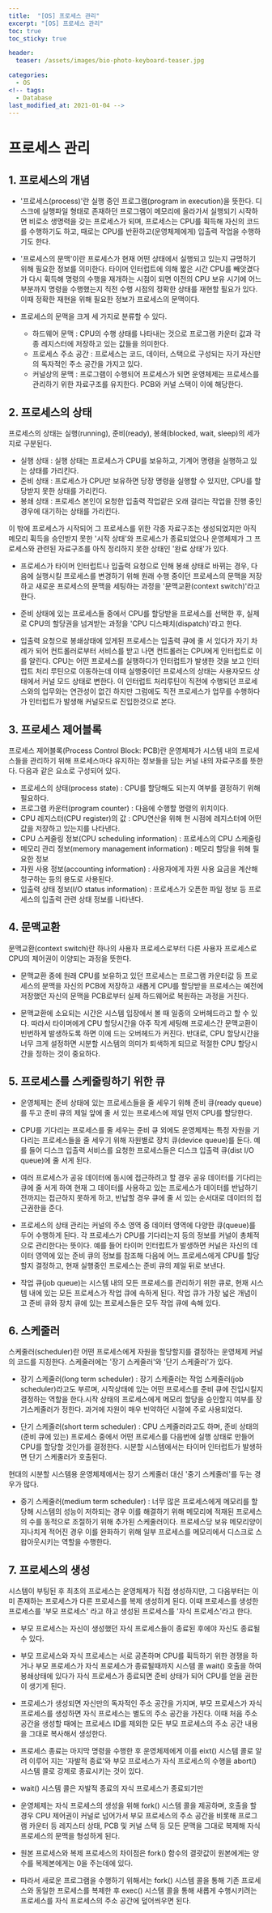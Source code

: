 ```yaml
---
title:  "[OS] 프로세스 관리"
excerpt: "[OS] 프로세스 관리"
toc: true
toc_sticky: true

header:
  teaser: /assets/images/bio-photo-keyboard-teaser.jpg

categories:
  - OS
<!-- tags:
  - Database 
last_modified_at: 2021-01-04 -->
---
```

# 프로세스 관리

## 1. 프로세스의 개념

- '프로세스(process)'란 실행 중인 프로그램(program in execution)을 뜻한다. 디스크에 실행파일 형태로 존재하던 프로그램이 메모리에 올라가서 실행되기 시작하면 비로소 생명력을 갖는 프로세스가 되며,
프로세스는 CPU를 휙득해 자신의 코드를 수행하기도 하고, 때로는 CPU를 반환하고(운영체제에게) 입출력 작업을 수행하기도 한다.

- '프로세스의 문맥'이란 프로세스가 현재 어떤 상태에서 실행되고 있는지 규명하기 위해 필요한 정보를 의미한다. 타이머 인터럽트에 의해 짧은 시간 CPU를 빼앗겼다가 다시 휙득해 명령의 수행을 재개하는 
  시점이 되면 이전의 CPU 보유 시기에 어느 부분까지 명령을 수행했는지 직전 수행 시점의 정확한 상태를 재현할 필요가 있다. 이때 정확한 재현을 위해 필요한 정보가 프로세스의 문맥이다. 
  
- 프로세스의 문맥을 크게 세 가지로 분류할 수 있다.
  - 하드웨어 문맥 : CPU의 수행 상태를 나타내는 것으로 프로그램 카운터 값과 각종 레지스터에 저장하고 있는 값들을 의미한다.
  - 프로세스 주소 공간 : 프로세스는 코드, 데이터, 스택으로 구성되는 자기 자신만의 독자적인 주소 공간을 가지고 있다.
  - 커널상의 문맥 : 프로그램이 수행되어 프로세스가 되면 운영체제는 프로세스를 관리하기 위한 자료구조를 유지한다. PCB와 커널 스택이 이에 해당한다.

## 2. 프로세스의 상태
프로세스의 상태는 실행(running), 준비(ready), 봉쇄(blocked, wait, sleep)의 세가지로 구분된다.

- 실행 상태 : 실행 상태는 프로세스가 CPU를 보유하고, 기계어 명령을 실행하고 있는 상태를 가리킨다.
- 준비 상태 : 프로세스가 CPU만 보유하면 당장 명령을 실행할 수 있지만, CPU를 할당받지 못한 상태를 가리킨다.
- 봉쇄 상태 : 프로세스 본인이 요청한 입출력 작업같은 오래 걸리는 작업을 진행 중인 경우에 대기하는 상태를 가리킨다.

이 밖에 프로세스가 시작되어 그 프로세스를 위한 각종 자료구조는 생성되었지만 아직 메모리 휙득을 승인받지 못한 '시작 상태'와 프로세스가 종료되었으나 운영체제가 그 프로세스와 관련된 자료구조를 아직 정리하지 못한 상태인 '완료 상태'가 있다.


- 프로세스가 타이머 인터럽트나 입출력 요청으로 인해 봉쇄 상태로 바뀌는 경우, 다음에 실행시킬 프로세스를 변경하기 위해 원래 수행 중이던 프로세스의 문맥을 저장하고 새로운 프로세스의 문맥을 세팅하는 과정을 '문맥교환(context switch)'라고 한다.

- 준비 상태에 있는 프로세스들 중에서 CPU를 할당받을 프로세스를 선택한 후, 실제로 CPU의 할당권을 넘겨받는 과정을 'CPU 디스패치(dispatch)'라고 한다.

- 입출력 요청으로 봉쇄상태에 있게된 프로세스는 입출력 큐에 줄 서 있다가 자기 차례가 되어 컨트롤러로부터 서비스를 받고 나면 컨트롤러는 CPU에게 인터럽트로 이를 알린다. CPU는 어떤 프로세스를 실행하다가 인터럽트가 
  발생한 것을 보고 인터럽트 처리 루틴으로 이동하는데 이때 실행중이던 프로세스의 상태는 사용자모드 상태에서 커널 모드 상태로 변한다. 이 인터럽트 처리루틴이 직전에 수행되던 프로세스와의 업무와는 연관성이 없긴 하지만
  그럼에도 직전 프로세스가 업무를 수행하다가 인터럽트가 발생해 커널모드로 진입한것으로 본다.


## 3. 프로세스 제어블록
프로세스 제어블록(Process Control Block: PCB)란 운영체제가 시스템 내의 프로세스들을 관리하기 위해 프로세스마다 유지하는 정보들을 담는 커널 내의 자료구조를 뜻한다. 다음과 같은 요소로 구성되어 있다.

- 프로세스의 상태(process state) : CPU를 할당해도 되는지 여부를 결정하기 위해 필요하다.
- 프로그램 카운터(program counter) : 다음에 수행할 명령의 위치이다.
- CPU 레지스터(CPU register)의 값 : CPU연산을 위해 현 시점에 레지스터에 어떤 값을 저장하고 있는지를 나타낸다.
- CPU 스케줄링 정보(CPU scheduling information) : 프로세스의 CPU 스케줄링
- 메모리 관리 정보(memory management information) : 메모리 할당을 위해 필요한 정보
- 자원 사용 정보(accounting information) : 사용자에게 자원 사용 요금을 계산해 청구하는 등의 용도로 사용된다.
- 입출력 상태 정보(I/O status information) : 프로세스가 오픈한 파일 정보 등 프로세스의 입출력 관련 상태 정보를 나타낸다.

## 4. 문맥교환
문맥교환(context switch)란 하나의 사용자 프로세스로부터 다른 사용자 프로세스로 CPU의 제어권이 이양되는 과정을 뜻한다. 

- 문맥교환 중에 원래 CPU를 보유하고 있던 프로세스는 프로그램 카운터값 등 프로세스의 문맥을 자신의 PCB에 저장하고 새롭게 CPU를 할당받을 프로세스는 예전에 저장했던 자신의 문맥을 PCB로부터 실제 하드웨어로 복원하는 
  과정을 거친다.
  
- 문맥교환에 소요되는 시간은 시스템 입장에서 볼 때 일종의 오버헤드라고 할 수 있다. 따라서 타이머에게 CPU 할당시간을 아주 작게 세팅해 프로세스간 문맥교환이 빈번하게 발생하도록 하면 이에 드는 오버헤드가 커진다.
  반대로, CPU 할당시간을 너무 크게 설정하면 시분할 시스템의 의미가 퇴색하게 되므로 적절한 CPU 할당시간을 정하는 것이 중요하다.
  
## 5. 프로세스를 스케줄링하기 위한 큐
- 운영체제는 준비 상태에 있는 프로세스들을 줄 세우기 위해 준비 큐(ready queue)를 두고 준비 큐의 제일 앞에 줄 서 있는 프로세스에 제일 먼저 CPU를 할당한다.

- CPU를 기다리는 프로세스를 줄 세우는 준비 큐 외에도 운영체제는 특정 자원을 기다리는 프로세스들을 줄 세우기 위해 자원별로 장치 큐(device queue)를 둔다. 예를 들어 디스크 입출력 서비스를 요청한 프로세스들은 
  디스크 입출력 큐(dist I/O queue)에 줄 서게 된다.

- 여러 프로세스가 공유 데이터에 동시에 접근하려고 할 경우 공유 데이터를 기다리는 큐에 줄 서게 하여 현재 그 데이터를 사용하고 있는 프로세스가 데이터를 반납하기 전까지는 접근하지 못하게 하고, 반납할 경우 
  큐에 줄 서 있는 순서대로 데이터의 접근권한을 준다.

- 프로세스의 상태 관리는 커널의 주소 영역 중 데이터 영역에 다양한 큐(queue)를 두어 수행하게 된다. 각 프로세스가 CPU를 기다리는지 등의 정보를 커널이 총체적으로 관리한다는 뜻이다. 예를 들어 타이머 인터럽트가 
  발생하면 커널은 자신의 데이터 영역에 있는 준비 큐의 정보를 참조해 다음에 어느 프로세스에게 CPU를 할당할지 결정하고, 현재 실행중인 프로세스는 준비 큐의 제일 뒤로 보낸다.
  
- 작업 큐(job queue)는 시스템 내의 모든 프로세스를 관리하기 위한 큐로, 현재 시스템 내에 있는 모든 프로세스가 작업 큐에 속하게 된다. 작업 큐가 가장 넓은 개념이고 준비 큐와 장치 큐에 있는 프로세스들은 모두 작업
  큐에 속해 있다.
  
## 6. 스케줄러
스케줄러(scheduler)란 어떤 프로세스에게 자원을 할당할지를 결정하는 운영체제 커널의 코드를 지칭한다. 스케줄러에는 '장기 스케줄러'와 '단기 스케줄러'가 있다.

- 장기 스케줄러(long term scheduler) : 장기 스케줄러는 작업 스케줄러(job scheduler)라고도 부르며, 시작상태에 있는 어떤 프로세스를 준비 큐에 진입시킬지 결정하는 역할을 한다.시작 상태의 프로세스에게 메모리
  할당을 승인할지 여부를 장기스케줄러가 정한다. 과거에 자원이 매우 빈약하던 시절에 주로 사용되었다.

- 단기 스케줄러(short term scheduler) : CPU 스케줄러라고도 하며, 준비 상태의(준비 큐에 있는) 프로세스 중에서 어떤 프로세스를 다음번에 실행 상태로 만들어 CPU를 할당할 것인가를 결정한다. 시분할 시스템에서는
  타이머 인터럽트가 발생하면 단기 스케줄러가 호출된다.
 
현대의 시분할 시스템용 운영체제에서는 장기 스케줄러 대신 '중기 스케줄러'를 두는 경우가 많다.

- 중기 스케줄러(medium term scheduler) : 너무 많은 프로세스에게 메모리를 할당해 시스템의 성능이 저하되는 경우 이를 해결하기 위해 메모리에 적재된 프로세스의 수를 동적으로 조절하기 위해 추가된 스케줄러이다.
  프로세스당 보유 메모리양이 지나치게 적어진 경우 이를 완화하기 위해 일부 프로세스를 메모리에서 디스크로 스왑아웃시키는 역할을 수행한다.
  

## 7. 프로세스의 생성
시스템이 부팅된 후 최초의 프로세스는 운영체제가 직접 생성하지만, 그 다음부터는 이미 존재하는 프로세스가 다른 프로세스를 복제 생성하게 된다. 이때 프로세스를 생성한 프로세스를 '부모 프로세스' 라고 하고 생성된 
프로세스를 '자식 프로세스'라고 한다.

- 부모 프로세스는 자신이 생성했던 자식 프로세스들이 종료된 후에야 자신도 종료될 수 있다.

- 부모 프로세스와 자식 프로세스는 서로 공존하며 CPU를 휙득하기 위한 경쟁을 하거나 부모 프로세스가 자식 프로세스가 종료될때까지 시스템 콜 wait() 호출을 하여 봉쇄상태에 있다가 자식 프로세스가 종료되면 준비 상태가 되어 CPU를 얻을 권한이 생기게 된다.

- 프로세스가 생성되면 자신만의 독자적인 주소 공간을 가지며, 부모 프로세스가 자식 프로세스를 생성하면 자식 프로세스는 별도의 주소 공간을 가진다. 이때 처음 주소 공간을 생성할 때에는 프로세스 ID를 제외한 모든 부모 프로세스의 주소 공간 내용을 그대로 복사해서 생성한다. 

- 프로세스 종료는 마지막 명령을 수행한 후 운영체제에게 이를 eixt() 시스템 콜로 알려 이루어 지는 '자발적 종료'와 부모 프로세스가 자식 프로세스의 수행을 abort() 시스템 콜로 강제로 종료시키는 것이 있다.

- wait() 시스템 콜은 자발적 종료의 자식 프로세스가 종료되기만

- 운영체제는 자식 프로세스의 생성을 위해 fork() 시스템 콜을 제공하며, 호출을 할 경우 CPU 제어권이 커널로 넘어가서 부모 프로세스의 주소 공간을 비롯해 프로그램 카운터 등 레지스터 상태, PCB 및 커널 스택 등 
  모든 문맥을 그대로 복제해 자식 프로세스의 문맥을 형성하게 된다.

- 원본 프로세스와 복제 프로세스의 차이점은 fork() 함수의 결괏값이 원본에게는 양수를 복제본에게는 0을 주는데에 있다.

- 따라서 새로운 프로그램을 수행하기 위해서는 fork() 시스템 콜을 통해 기존 프로세스와 동일한 프로세스를 복제한 후 exec() 시스템 콜을 통해 새롭게 수행시키려는 프로세스를 자식 프로세스의 주소 공간에 덮어씌우면 된다.






